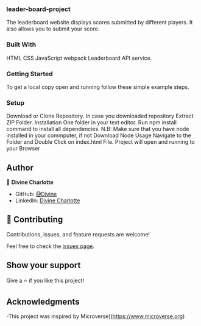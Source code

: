 ### leader-board-project
The leaderboard website displays scores submitted by different players. It also allows you to submit your score.

### Built With
HTML
CSS
JavaScript
webpack
Leaderboard API service.


### Getting Started
To get a local copy open and running follow these simple example steps.

### Setup

Download or Clone Repository.
In case you downloaded repository Extract ZIP Folder.
Installation
One folder in your text editor.
Run npm install command to install all dependencies. N.B: Make sure that you have node installed in your commputer, if not Download Node
Usage
Navigate to the Folder and Double Click on index.html File. Project will open and running to your Browser
## Author

👤 **Divine Charlotte**

- GitHub: [@Divine](https://github.com/divinecharlotte)
- LinkedIn: [Divine Charlotte](https://www.linkedin.com/in/charlotte-divine-dusenge-31b19017a/)

## 🤝 Contributing

Contributions, issues, and feature requests are welcome!

Feel free to check the [issues page](https://github.com/divinecharlotte/leader-board-project/issues).

## Show your support

Give a ⭐️ if you like this project!

## Acknowledgments

-This project was inspired by Microverse](https://www.microverse.org)